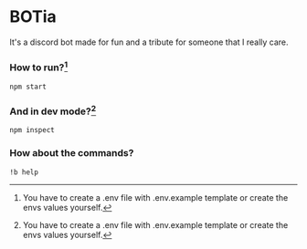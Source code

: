 # BOTia
It's a discord bot made for fun and a tribute for someone that I really care.

### How to run?[^1]
```
npm start
```

### And in dev mode?[^1]
```
npm inspect
```

### How about the commands?
```
!b help
```

[^1]: You have to create a .env file with .env.example template or create the envs values yourself.